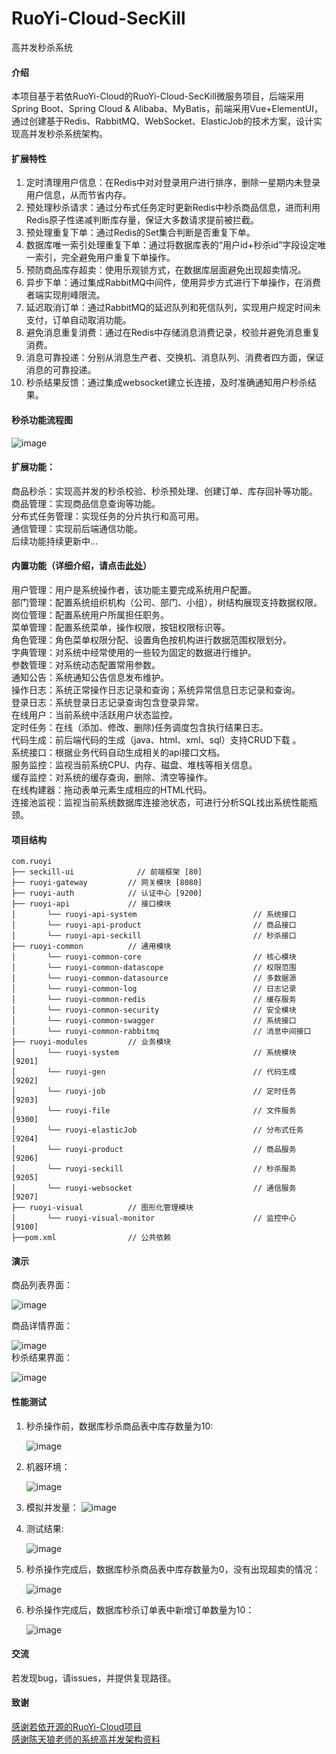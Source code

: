 # RuoYi-Cloud-SecKill
高并发秒杀系统

#### 介绍
本项目基于若依RuoYi-Cloud的RuoYi-Cloud-SecKill微服务项目，后端采用Spring Boot、Spring Cloud & Alibaba、MyBatis，前端采用Vue+ElementUI，通过创建基于Redis、RabbitMQ、WebSocket、ElasticJob的技术方案，设计实现高并发秒杀系统架构。

#### 扩展特性
1.  定时清理用户信息：在Redis中对对登录用户进行排序，删除一星期内未登录用户信息，从而节省内存。
2.  预处理秒杀请求：通过分布式任务定时更新Redis中秒杀商品信息，进而利用Redis原子性递减判断库存量，保证大多数请求提前被拦截。
3.  预处理重复下单：通过Redis的Set集合判断是否重复下单。
4.  数据库唯一索引处理重复下单：通过将数据库表的“用户id+秒杀id”字段设定唯一索引，完全避免用户重复下单操作。
5.  预防商品库存超卖：使用乐观锁方式，在数据库层面避免出现超卖情况。
6.  异步下单：通过集成RabbitMQ中间件，使用异步方式进行下单操作，在消费者端实现削峰限流。
7.  延迟取消订单：通过RabbitMQ的延迟队列和死信队列，实现用户规定时间未支付，订单自动取消功能。
8.  避免消息重复消费：通过在Redis中存储消息消费记录，校验并避免消息重复消费。
9.  消息可靠投递：分别从消息生产者、交换机、消息队列、消费者四方面，保证消息的可靠投递。
10.  秒杀结果反馈：通过集成websocket建立长连接，及时准确通知用户秒杀结果。
  
#### 秒杀功能流程图
  ![image](https://github.com/MikeForSharing/RuoYi-Cloud-SecKill/blob/main/systemResPic/%E7%A7%92%E6%9D%80%E6%B5%81%E7%A8%8B%E5%9B%BE.jpg)

  
#### 扩展功能：
  商品秒杀：实现高并发的秒杀校验、秒杀预处理、创建订单、库存回补等功能。  
  商品管理：实现商品信息查询等功能。  
  分布式任务管理：实现任务的分片执行和高可用。   
  通信管理：实现前后端通信功能。   
  后续功能持续更新中...   
    
#### 内置功能（详细介绍，请点击[此处](https://gitee.com/y_project/RuoYi-Cloud)）
  用户管理：用户是系统操作者，该功能主要完成系统用户配置。  
  部门管理：配置系统组织机构（公司、部门、小组），树结构展现支持数据权限。  
  岗位管理：配置系统用户所属担任职务。  
  菜单管理：配置系统菜单，操作权限，按钮权限标识等。  
  角色管理：角色菜单权限分配、设置角色按机构进行数据范围权限划分。  
  字典管理：对系统中经常使用的一些较为固定的数据进行维护。  
  参数管理：对系统动态配置常用参数。  
  通知公告：系统通知公告信息发布维护。  
  操作日志：系统正常操作日志记录和查询；系统异常信息日志记录和查询。  
  登录日志：系统登录日志记录查询包含登录异常。  
  在线用户：当前系统中活跃用户状态监控。  
  定时任务：在线（添加、修改、删除)任务调度包含执行结果日志。  
  代码生成：前后端代码的生成（java、html、xml、sql）支持CRUD下载 。  
  系统接口：根据业务代码自动生成相关的api接口文档。  
  服务监控：监视当前系统CPU、内存、磁盘、堆栈等相关信息。  
  缓存监控：对系统的缓存查询，删除、清空等操作。  
  在线构建器：拖动表单元素生成相应的HTML代码。  
  连接池监视：监视当前系统数据库连接池状态，可进行分析SQL找出系统性能瓶颈。  
  
#### 项目结构
~~~
com.ruoyi     
├── seckill-ui              // 前端框架 [80]
├── ruoyi-gateway         // 网关模块 [8080]
├── ruoyi-auth            // 认证中心 [9200]
├── ruoyi-api             // 接口模块
│       └── ruoyi-api-system                          // 系统接口
│       └── ruoyi-api-product                         // 商品接口
│       └── ruoyi-api-seckill                         // 秒杀接口
├── ruoyi-common          // 通用模块
│       └── ruoyi-common-core                         // 核心模块
│       └── ruoyi-common-datascope                    // 权限范围
│       └── ruoyi-common-datasource                   // 多数据源
│       └── ruoyi-common-log                          // 日志记录
│       └── ruoyi-common-redis                        // 缓存服务
│       └── ruoyi-common-security                     // 安全模块
│       └── ruoyi-common-swagger                      // 系统接口
│       └── ruoyi-common-rabbitmq                     // 消息中间接口
├── ruoyi-modules         // 业务模块
│       └── ruoyi-system                              // 系统模块 [9201]
│       └── ruoyi-gen                                 // 代码生成 [9202]
│       └── ruoyi-job                                 // 定时任务 [9203]
│       └── ruoyi-file                                // 文件服务 [9300]
│       └── ruoyi-elasticJob                          // 分布式任务 [9204]
│       └── ruoyi-product                             // 商品服务 [9206]
│       └── ruoyi-seckill                             // 秒杀服务 [9205]
│       └── ruoyi-websocket                           // 通信服务 [9207]  
├── ruoyi-visual          // 图形化管理模块
│       └── ruoyi-visual-monitor                      // 监控中心 [9100]
├──pom.xml                // 公共依赖
~~~
  
#### 演示  
商品列表界面：  
  
 ![image](https://github.com/MikeForSharing/RuoYi-Cloud-SecKill/blob/main/systemResPic/%E5%89%8D%E7%AB%AF-%E5%95%86%E5%93%81%E5%88%97%E8%A1%A8%E7%95%8C%E9%9D%A2.png)
   
商品详情界面：  
  
 ![image](https://github.com/MikeForSharing/RuoYi-Cloud-SecKill/blob/main/systemResPic/%E5%89%8D%E7%AB%AF-%E5%95%86%E5%93%81%E8%AF%A6%E6%83%85%E7%95%8C%E9%9D%A2.png)  
秒杀结果界面：  
  
 ![image](https://github.com/MikeForSharing/RuoYi-Cloud-SecKill/blob/main/systemResPic/%E5%89%8D%E7%AB%AF-%E7%A7%92%E6%9D%80%E7%BB%93%E6%9E%9C%E7%95%8C%E9%9D%A2.png)  
    
#### 性能测试

1.  秒杀操作前，数据库秒杀商品表中库存数量为10:
  
    ![image](https://github.com/MikeForSharing/RuoYi-Cloud-SecKill/blob/main/systemResPic/%E5%95%86%E5%93%81%E5%88%97%E8%A1%A8%E7%95%8C%E9%9D%A2.png)  

2.  机器环境：
     
    ![image](https://github.com/MikeForSharing/RuoYi-Cloud-SecKill/blob/main/systemResPic/%E6%9C%BA%E5%99%A8%E7%8E%AF%E5%A2%83.png)  

3.  模拟并发量：
    ![image](https://github.com/MikeForSharing/RuoYi-Cloud-SecKill/blob/main/systemResPic/%E6%A8%A1%E6%8B%9F%E5%B9%B6%E5%8F%91%E9%87%8F.png)  
    
4.  测试结果:
      
    ![image](https://github.com/MikeForSharing/RuoYi-Cloud-SecKill/blob/main/systemResPic/%E6%B5%8B%E8%AF%95%E7%BB%93%E6%9E%9C.png)  
  
5.  秒杀操作完成后，数据库秒杀商品表中库存数量为0，没有出现超卖的情况：
     
    ![image](https://github.com/MikeForSharing/RuoYi-Cloud-SecKill/blob/main/systemResPic/%E7%A7%92%E6%9D%80%E6%93%8D%E4%BD%9C%E5%AE%8C%E6%88%90%E5%90%8E%E5%BA%93%E5%AD%98%E9%87%8F.png)  

6.  秒杀操作完成后，数据库秒杀订单表中新增订单数量为10：
      
    ![image](https://github.com/MikeForSharing/RuoYi-Cloud-SecKill/blob/main/systemResPic/%E7%A7%92%E6%9D%80%E6%93%8D%E4%BD%9C%E5%AE%8C%E6%88%90%E5%90%8E%E6%96%B0%E5%A2%9E%E8%AE%A2%E5%8D%95%E6%95%B0%E9%87%8F.png)  
    
#### 交流
若发现bug，请issues，并提供复现路径。  
  
#### 致谢  
[感谢若依开源的RuoYi-Cloud项目](https://gitee.com/y_project/RuoYi-Cloud)  
[感谢陈天狼老师的系统高并发架构资料](https://space.bilibili.com/98307693)


